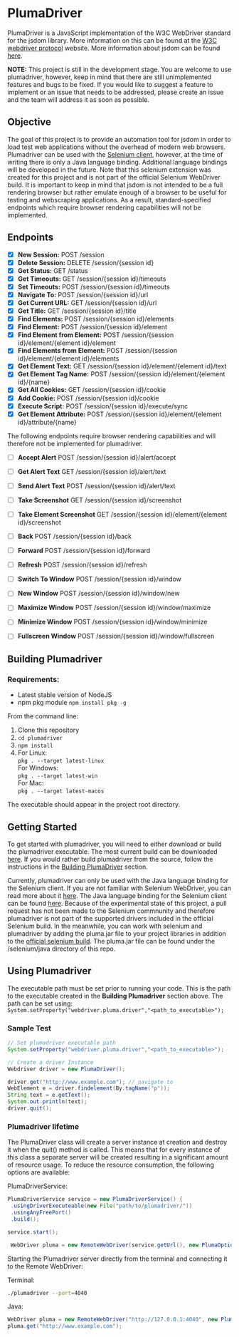 # PlumaDriver

PlumaDriver is a JavaScript implementation of the W3C WebDriver standard for the jsdom library. More information on this can be found at the [W3C webdriver protocol](https://www.w3.org/TR/webdriver1/#protocol) website. More information about jsdom can be found [here](https://github.com/jsdom/jsdom).

**NOTE:** This project is still in the development stage. You are welcome to use plumadriver, however, keep in mind that there are still unimplemented features and bugs to be fixed. If you would like to suggest a feature to implement or an issue that needs to be addressed, please create an issue and the team will address it as soon as possible.

## Objective
The goal of this project is to provide an automation tool for jsdom in order to load test web applications without the overhead of modern web browsers. Plumadriver can be used with the [Selenium client](https://www.seleniumhq.org/), however, at the time of writing there is only a Java language binding. Additional language bindings will be developed in the future. Note that this selenium extension was created for this project and is not part of the official Selenium WebDriver build. It is important to keep in mind that jsdom is not intended to be a full rendering browser but rather emulate enough of a browser to be useful for testing and webscraping applications. As a result, standard-specified endpoints which require browser rendering capabilities will not be implemented.

## Endpoints

- [x] **New Session:**    POST /session
- [x] **Delete Session:** DELETE /session/{session id}
- [x] **Get Status:** GET /status
- [x] **Get Timeouts:** GET 	/session/{session id}/timeouts
- [x] **Set Timeouts:** POST 	/session/{session id}/timeouts
- [x] **Navigate To:** POST 	/session/{session id}/url
- [x] **Get Current URL:** GET 	/session/{session id}/url
- [x] **Get Title:** GET 	/session/{session id}/title
- [x] **Find Elements:** POST 	/session/{session id}/elements
- [x] **Find Element:** POST 	/session/{session id}/element
- [x] **Find Element from Element:** POST 	/session/{session id}/element/{element id}/element
- [x] **Find Elements from Element:** POST 	/session/{session id}/element/{element id}/elements
- [x] **Get Element Text:** GET 	/session/{session id}/element/{element id}/text
- [x] **Get Element Tag Name:** POST 	/session/{session id}/element/{element id}/{name}
- [x] **Get All Cookies:** GET 	/session/{session id}/cookie
- [x] **Add Cookie:** POST 	/session/{session id}/cookie
- [x] **Execute Script:** POST 	/session/{session id}/execute/sync
- [x] **Get Element Attribute:** POST 	/session/{session id}/element/{element id}/attribute/{name}

The following endpoints require browser rendering capabilities and will therefore not be implemented for plumadriver. 

- [ ] **Accept Alert** POST 	/session/{session id}/alert/accept 	
- [ ] **Get Alert Text** GET 	/session/{session id}/alert/text 	
- [ ] **Send Alert Text** POST 	/session/{session id}/alert/text 	
- [ ] **Take Screenshot** GET 	/session/{session id}/screenshot
- [ ] **Take Element Screenshot** GET 	/session/{session id}/element/{element id}/screenshot
- [ ] **Back** POST 	/session/{session id}/back
- [ ] **Forward** POST 	/session/{session id}/forward
- [ ] **Refresh** POST 	/session/{session id}/refresh
- [ ] **Switch To Window** POST 	/session/{session id}/window
- [ ] **New Window** POST 	/session/{session id}/window/new
- [ ] **Maximize Window** POST 	/session/{session id}/window/maximize
- [ ] **Minimize Window** POST 	/session/{session id}/window/minimize
- [ ] **Fullscreen Window** POST 	/session/{session id}/window/fullscreen


## Building Plumadriver

### Requirements:
 - Latest stable version of NodeJS
 - npm pkg  module `npm install pkg -g`

From the command line: 

1. Clone this repository
2. `cd plumadriver`
3. `npm install`
4. For Linux:    
    `pkg . --target latest-linux `  
   For Windows:  
    `pkg . --target latest-win`  
   For Mac:  
    `pkg . --target latest-macos`
    
 The executable should appear in the project root directory.

## Getting Started
To get started with plumadriver, you will need to either download or build the plumadriver executable. The most current build can be downloaded [here](). If you would rather build plumadriver from the source, follow the instructions in the [Building PlumaDriver]() section.

Currently, plumadriver can only be used with the Java language binding for the Selenium client. If you are not familiar with Selenium WebDriver, you can read more about it [here](https://www.seleniumhq.org/projects/webdriver/). The Java language binding for the Selenium client can be found [here](https://github.com/Seneca-CDOT/plumadriver/tree/master/selenium/Java). Because of the experimental state of this project, a pull request has not been made to the Selenium commnunity and therefore plumadriver is not part of the supported drivers included in the official Selenium build. In the meanwhile, you can work with selenium and plumadriver by adding the pluma.jar file to your project libraries in addition to the [official selenium build](https://www.seleniumhq.org/download/). The pluma.jar file can be found under the /selenium/java directory of this repo.


## Using Plumadriver
The executable path must be set prior to running your code. This is the path to the executable created in the **Building Plumadriver** section above. The path can be set using:  
`System.setProperty("webdriver.pluma.driver","<path_to_executable>");`

### Sample Test
```java
// Set plumadriver executable path
System.setProperty("webdriver.pluma.driver","<path_to_executable>");

// Create a driver Instance 
Webdriver driver = new PlumaDriver();

driver.get("http://www.example.com"); // navigate to 
WebElement e = driver.findelement(By.tagName("p"));
String text = e.getText();
System.out.println(text);
driver.quit();
```
### Plumadriver lifetime

The PlumaDriver class will create a server instance at creation and destroy it when the quit() method is called. This means that for every instance of this class a separate server will be created resulting in a significant amount of resource usage. To reduce the resource consumption, the following options are available:

PlumaDriverService:
```java
PlumaDriverService service = new PlumaDriverService() {
 .usingDriverExecuteable(new File("path/to/plumadriver/"))
 .usingAnyFreePort()
 .build();

service.start();

 WebDriver pluma = new RemoteWebDriver(service.getUrl(), new PlumaOptions());
```
Starting the Plumadriver server directly from the terminal and connecting it to the Remote WebDriver:

Terminal:
```bash
./plumadriver --port=4040
```
Java:  
```java
WebDriver pluma = new RemoteWebDriver("http://127.0.0.1:4040", new PlumaOptions());
pluma.get("http://www.example.com");
```
